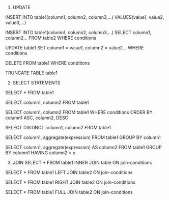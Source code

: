 1. UPDATE

INSERT INTO table1(column1, column2, column3,...)
VALUES(value1, value2, value3,...)

INSRRT INTO table1(column1, column2, column3,...)
SELECT column1, column2... FROM table2
WHERE conditions

UPDATE table1
SET column1 = value1, column2 = value2...
WHERE conditions

DELETE FROM table1
WHERE conditions

TRUNCATE TABLE table1


2. SELECT STATEMENTS

SELECT * FROM table1

SELECT column1, column2 FROM table1

SELECT column1, column2 FROM table1
WHERE conditions
ORDER BY column1 ASC, column2, DESC

SELECT DISTINCT column1, column2
FROM table1

SELECT column1, aggregate(expression)
FROM table1
GROUP BY column1

SELECT column1, aggregate(expression) AS column2
FROM table1
GROUP BY column1
HAVING column2 > x

3. JOIN
SELECT * FROM table1
INNER JOIN table ON join-conditions

SELECT * FROM table1
LEFT JOIN table2 ON join-conditions

SELECT * FROM table1
RIGHT JOIN table2 ON join-conditions

SELECT * FROM table1
FULL JOIN table2 ON join-conditions
